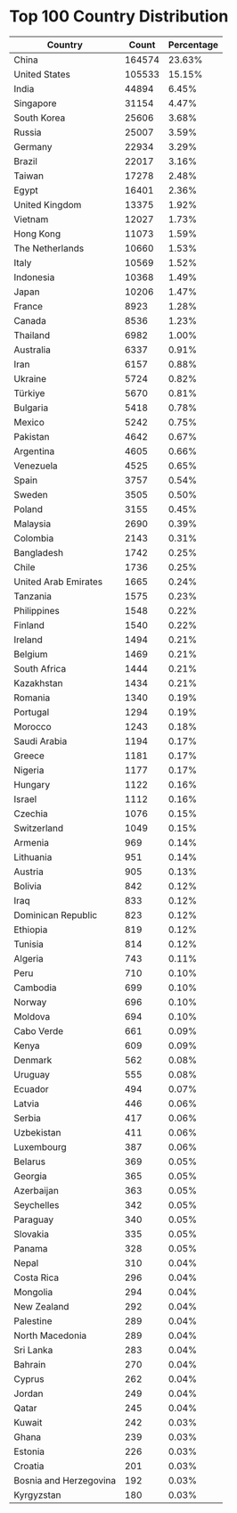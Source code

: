 # Top 100 Country Distribution
| Country | Count | Percentage |
|----|----|----|
| China | 164574 | 23.63% |
| United States | 105533 | 15.15% |
| India | 44894 | 6.45% |
| Singapore | 31154 | 4.47% |
| South Korea | 25606 | 3.68% |
| Russia | 25007 | 3.59% |
| Germany | 22934 | 3.29% |
| Brazil | 22017 | 3.16% |
| Taiwan | 17278 | 2.48% |
| Egypt | 16401 | 2.36% |
| United Kingdom | 13375 | 1.92% |
| Vietnam | 12027 | 1.73% |
| Hong Kong | 11073 | 1.59% |
| The Netherlands | 10660 | 1.53% |
| Italy | 10569 | 1.52% |
| Indonesia | 10368 | 1.49% |
| Japan | 10206 | 1.47% |
| France | 8923 | 1.28% |
| Canada | 8536 | 1.23% |
| Thailand | 6982 | 1.00% |
| Australia | 6337 | 0.91% |
| Iran | 6157 | 0.88% |
| Ukraine | 5724 | 0.82% |
| Türkiye | 5670 | 0.81% |
| Bulgaria | 5418 | 0.78% |
| Mexico | 5242 | 0.75% |
| Pakistan | 4642 | 0.67% |
| Argentina | 4605 | 0.66% |
| Venezuela | 4525 | 0.65% |
| Spain | 3757 | 0.54% |
| Sweden | 3505 | 0.50% |
| Poland | 3155 | 0.45% |
| Malaysia | 2690 | 0.39% |
| Colombia | 2143 | 0.31% |
| Bangladesh | 1742 | 0.25% |
| Chile | 1736 | 0.25% |
| United Arab Emirates | 1665 | 0.24% |
| Tanzania | 1575 | 0.23% |
| Philippines | 1548 | 0.22% |
| Finland | 1540 | 0.22% |
| Ireland | 1494 | 0.21% |
| Belgium | 1469 | 0.21% |
| South Africa | 1444 | 0.21% |
| Kazakhstan | 1434 | 0.21% |
| Romania | 1340 | 0.19% |
| Portugal | 1294 | 0.19% |
| Morocco | 1243 | 0.18% |
| Saudi Arabia | 1194 | 0.17% |
| Greece | 1181 | 0.17% |
| Nigeria | 1177 | 0.17% |
| Hungary | 1122 | 0.16% |
| Israel | 1112 | 0.16% |
| Czechia | 1076 | 0.15% |
| Switzerland | 1049 | 0.15% |
| Armenia | 969 | 0.14% |
| Lithuania | 951 | 0.14% |
| Austria | 905 | 0.13% |
| Bolivia | 842 | 0.12% |
| Iraq | 833 | 0.12% |
| Dominican Republic | 823 | 0.12% |
| Ethiopia | 819 | 0.12% |
| Tunisia | 814 | 0.12% |
| Algeria | 743 | 0.11% |
| Peru | 710 | 0.10% |
| Cambodia | 699 | 0.10% |
| Norway | 696 | 0.10% |
| Moldova | 694 | 0.10% |
| Cabo Verde | 661 | 0.09% |
| Kenya | 609 | 0.09% |
| Denmark | 562 | 0.08% |
| Uruguay | 555 | 0.08% |
| Ecuador | 494 | 0.07% |
| Latvia | 446 | 0.06% |
| Serbia | 417 | 0.06% |
| Uzbekistan | 411 | 0.06% |
| Luxembourg | 387 | 0.06% |
| Belarus | 369 | 0.05% |
| Georgia | 365 | 0.05% |
| Azerbaijan | 363 | 0.05% |
| Seychelles | 342 | 0.05% |
| Paraguay | 340 | 0.05% |
| Slovakia | 335 | 0.05% |
| Panama | 328 | 0.05% |
| Nepal | 310 | 0.04% |
| Costa Rica | 296 | 0.04% |
| Mongolia | 294 | 0.04% |
| New Zealand | 292 | 0.04% |
| Palestine | 289 | 0.04% |
| North Macedonia | 289 | 0.04% |
| Sri Lanka | 283 | 0.04% |
| Bahrain | 270 | 0.04% |
| Cyprus | 262 | 0.04% |
| Jordan | 249 | 0.04% |
| Qatar | 245 | 0.04% |
| Kuwait | 242 | 0.03% |
| Ghana | 239 | 0.03% |
| Estonia | 226 | 0.03% |
| Croatia | 201 | 0.03% |
| Bosnia and Herzegovina | 192 | 0.03% |
| Kyrgyzstan | 180 | 0.03% |
